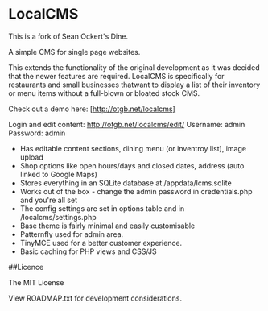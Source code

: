 LocalCMS
====

This is a fork of Sean Ockert's Dine.

A simple CMS for single page websites. 

This extends the functionality of the original development as it was decided that the newer features are required.
LocalCMS is specifically for restaurants and small businesses thatwant to display a list of their inventory or menu items without a full-blown or bloated stock CMS.

Check out a demo here: [http://otgb.net/localcms]  

Login and edit content: http://otgb.net/localcms/edit/ 
    Username: admin
    Password: admin

- Has editable content sections, dining menu (or inventroy list), image upload
- Shop options like open hours/days and closed dates, address (auto linked to Google Maps)
- Stores everything in an SQLite database at /appdata/lcms.sqlite 
- Works out of the box - change the admin password in credentials.php and you're all set
- The config settings are set in options table and in /localcms/settings.php
- Base theme is fairly minimal and easily customisable
- Patternfly used for admin area.
- TinyMCE used for a better customer experience.
- Basic caching for PHP views and CSS/JS

##Licence

The MIT License

View ROADMAP.txt for development considerations.





